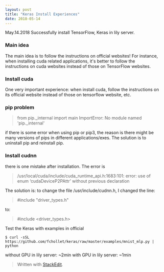 ```yaml
---
layout: post
title: "Keras Install Experiences"
date: 2018-05-14
---
```


May.14.2018 
Successfully install TensorFlow, Keras in lily server. 

### Main idea
The main idea is to follow the instructions on official websites! For instance, when installing cuda related applications, it's better to follow the instructions on cuda websites instead of those on TensorFlow websites.

### Install cuda
One very important experience:
when install cuda, follow the instructions on its official website instead of those on tensorflow website, etc. 
### pip problem
>  from pip._internal import main ImportError: No module named 'pip._internal'

if there is some error when using pip or pip3, the reason is there might be many versions of pips in different applications/exes. The solution is to uninstall pip and reinstall pip.


### Install cudnn
there is one mistake after installation. 
The error is 
>/usr/local/cuda/include/cuda_runtime_api.h:1683:101: error:  use of enum  ‘cudaDeviceP2PAttr’ without previous declaration

The solution is: to change the file /usr/include/cudnn.h,  I changed the line:  
>#include "driver_types.h" 

to:
  
>#include <driver_types.h>  
 

Test the Keras with examples in official
```
$ curl -sSL https://github.com/fchollet/keras/raw/master/examples/mnist_mlp.py | python
```
without GPU in lily server: ~2min
with GPU in lily server: ~1min



> Written with [StackEdit](https://stackedit.io/).
